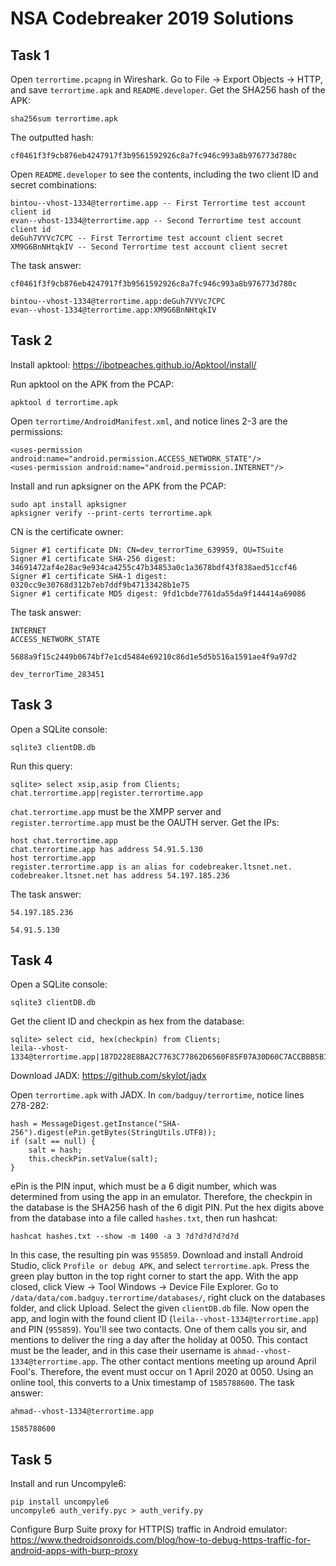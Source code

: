 # NSA Codebreaker 2019 Solutions

## Task 1

Open `terrortime.pcapng` in Wireshark. Go to File -> Export Objects -> HTTP, and save `terrortime.apk` and `README.developer`. Get the SHA256 hash of the APK:

`sha256sum terrortime.apk`

The outputted hash:

`cf0461f3f9cb876eb4247917f3b9561592926c8a7fc946c993a8b976773d780c`

Open `README.developer` to see the contents, including the two client ID and secret combinations:

```
bintou--vhost-1334@terrortime.app -- First Terrortime test account client id
evan--vhost-1334@terrortime.app -- Second Terrortime test account client id
deGuh7VYVc7CPC -- First Terrortime test account client secret
XM9G6BnNHtqkIV -- Second Terrortime test account client secret
```

The task answer:

```
cf0461f3f9cb876eb4247917f3b9561592926c8a7fc946c993a8b976773d780c

bintou--vhost-1334@terrortime.app:deGuh7VYVc7CPC
evan--vhost-1334@terrortime.app:XM9G6BnNHtqkIV
```

## Task 2

Install apktool: https://ibotpeaches.github.io/Apktool/install/

Run apktool on the APK from the PCAP:

`apktool d terrortime.apk`

Open `terrortime/AndroidManifest.xml`,  and notice lines 2-3 are the permissions:

```
<uses-permission android:name="android.permission.ACCESS_NETWORK_STATE"/>
<uses-permission android:name="android.permission.INTERNET"/>
```

Install and run apksigner on the APK from the PCAP:

```
sudo apt install apksigner
apksigner verify --print-certs terrortime.apk
```

CN is the certificate owner:

```
Signer #1 certificate DN: CN=dev_terrorTime_639959, OU=TSuite
Signer #1 certificate SHA-256 digest: 34691472af4e28ac9e934ca4255c47b34853a0c1a3678bdf43f838aed51ccf46
Signer #1 certificate SHA-1 digest: 0320cc9e30768d312b7eb7ddf9b47133428b1e75
Signer #1 certificate MD5 digest: 9fd1cbde7761da55da9f144414a69086
```

The task answer:

```
INTERNET
ACCESS_NETWORK_STATE

5688a9f15c2449b0674bf7e1cd5484e69210c86d1e5d5b516a1591ae4f9a97d2

dev_terrorTime_283451
```

## Task 3

Open a SQLite console:

`sqlite3 clientDB.db`

Run this query:

```
sqlite> select xsip,asip from Clients;
chat.terrortime.app|register.terrortime.app
```

`chat.terrortime.app` must be the XMPP server and `register.terrortime.app` must be the OAUTH server. Get the IPs:

```
host chat.terrortime.app
chat.terrortime.app has address 54.91.5.130
host terrortime.app
register.terrortime.app is an alias for codebreaker.ltsnet.net.
codebreaker.ltsnet.net has address 54.197.185.236
```

The task answer:

```
54.197.185.236

54.91.5.130
```

## Task 4

Open a SQLite console:

`sqlite3 clientDB.db`

Get the client ID and checkpin as hex from the database:

```
sqlite> select cid, hex(checkpin) from Clients;
leila--vhost-1334@terrortime.app|187D228E8BA2C7763C77862D6560F85F07A30D60C7ACCBBB5B175C90F3C1DBA1
```

Download JADX: https://github.com/skylot/jadx

Open `terrortime.apk` with JADX. In `com/badguy/terrortime`, notice lines 278-282:

```
hash = MessageDigest.getInstance("SHA-256").digest(ePin.getBytes(StringUtils.UTF8));
if (salt == null) {
	salt = hash;
	this.checkPin.setValue(salt);
}
```

ePin is the PIN input, which must be a 6 digit number, which was determined from using the app in an emulator. Therefore, the checkpin in the database is the SHA256 hash of the 6 digit PIN. Put the hex digits above from the database into a file called `hashes.txt`, then run hashcat:

`hashcat hashes.txt --show -m 1400 -a 3 ?d?d?d?d?d?d`

In this case, the resulting pin was `955859`. Download and install Android Studio, click `Profile or debug APK`, and select `terrortime.apk`. Press the green play button in the top right corner to start the app. With the app closed, click View -> Tool Windows -> Device File Explorer. Go to `/data/data/com.badguy.terrortime/databases/`, right cluck on the databases folder, and click Upload. Select the given `clientDB.db` file. Now open the app, and login with the found client ID (`leila--vhost-1334@terrortime.app`) and PIN (`955859`). You'll see two contacts. One of them calls you sir, and mentions to deliver the ring a day after the holiday at 0050. This contact must be the leader, and in this case their username is `ahmad--vhost-1334@terrortime.app`. The other contact mentions meeting up around April Fool's. Therefore, the event must occur on 1 April 2020 at 0050. Using an online tool, this converts to a Unix timestamp of `1585788600`. The task answer:

```
ahmad--vhost-1334@terrortime.app

1585788600
```

## Task 5

Install and run Uncompyle6:

```
pip install uncompyle6
uncompyle6 auth_verify.pyc > auth_verify.py
```

Configure Burp Suite proxy for HTTP(S) traffic in Android emulator: https://www.thedroidsonroids.com/blog/how-to-debug-https-traffic-for-android-apps-with-burp-proxy


